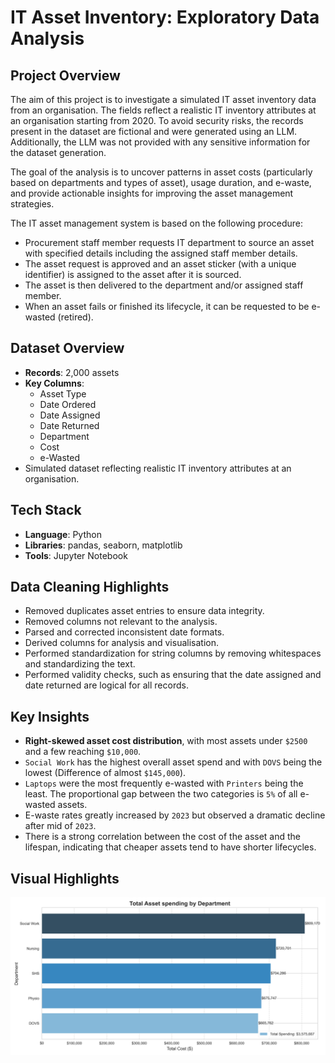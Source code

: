 # IT Asset Inventory: Exploratory Data Analysis

## Project Overview

The aim of this project is to investigate a simulated IT asset inventory data from an organisation. The fields reflect a realistic IT inventory attributes at an organisation starting from 2020. To avoid security risks, the records present in the dataset are fictional and were generated using an LLM. Additionally, the LLM was not provided with any sensitive information for the dataset generation. 

The goal of the analysis is to uncover patterns in asset costs (particularly based on departments and types of asset), usage duration, and e-waste, and provide actionable insights for improving the asset management strategies. 

The IT asset management system is based on the following procedure:
- Procurement staff member requests IT department to source an asset with specified details including the assigned staff member details.
- The asset request is approved and an asset sticker (with a unique identifier) is assigned to the asset after it is sourced.
- The asset is then delivered to the department and/or assigned staff member.
- When an asset fails or finished its lifecycle, it can be requested to be e-wasted (retired).

## Dataset Overview

- **Records**: 2,000 assets
- **Key Columns**:
  - Asset Type
  - Date Ordered
  - Date Assigned
  - Date Returned
  - Department
  - Cost
  - e-Wasted
- Simulated dataset reflecting realistic IT inventory attributes at an organisation.

## Tech Stack
- **Language**: Python  
- **Libraries**: pandas, seaborn, matplotlib  
- **Tools**: Jupyter Notebook

## Data Cleaning Highlights
- Removed duplicates asset entries to ensure data integrity.
- Removed columns not relevant to the analysis.
- Parsed and corrected inconsistent date formats.
- Derived columns for analysis and visualisation.
- Performed standardization for string columns by removing whitespaces and standardizing the text.
- Performed validity checks, such as ensuring that the date assigned and date returned are logical for all records.

## Key Insights
- **Right-skewed asset cost distribution**, with most assets under `$2500` and a few reaching `$10,000`.
- `Social Work` has the highest overall asset spend and with `DOVS` being the lowest (Difference of almost `$145,000`).
- `Laptops` were the most frequently e-wasted with `Printers` being the least. The proportional gap between the two categories is `5%` of all e-wasted assets.
- E-waste rates greatly increased by `2023` but observed a dramatic decline after mid of `2023`.
- There is a strong correlation between the cost of the asset and the lifespan, indicating that cheaper assets tend to have shorter lifecycles.

## Visual Highlights

![summary_chart](images/Total_Asset_Cost_Dept.png)
